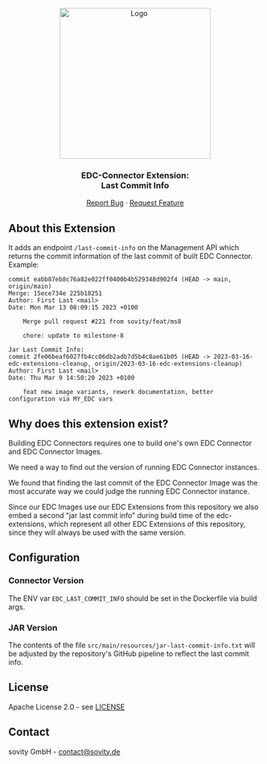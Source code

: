 <!-- PROJECT LOGO -->
<br />
<div align="center">
  <a href="https://github.com/sovity/edc-extensions">
    <img src="https://raw.githubusercontent.com/sovity/edc-ui/main/src/assets/images/sovity_logo.svg" alt="Logo" width="300">
  </a>

<h3 align="center">EDC-Connector Extension:<br />Last Commit Info</h3>

  <p align="center">
    <a href="https://github.com/sovity/edc-extensions/issues/new?template=bug_report.md">Report Bug</a>
    ·
    <a href="https://github.com/sovity/edc-extensions/issues/new?template=feature_request.md">Request Feature</a>
  </p>
</div>

## About this Extension
It adds an endpoint `/last-commit-info` on the Management API which returns the commit information of
the last commit of built EDC Connector. Example:
```
commit eabb87eb8c76a82e022ff0400b4b529348d902f4 (HEAD -> main, origin/main)
Merge: 15ece734e 225b18251
Author: First Last <mail>
Date: Mon Mar 13 08:09:15 2023 +0100

    Merge pull request #221 from sovity/feat/ms8

    chore: update to milestone-8

Jar Last Commit Info:
commit 2fe06beaf6027fb4cc06db2adb7d5b4c8ae61b05 (HEAD -> 2023-03-16-edc-extensions-cleanup, origin/2023-03-16-edc-extensions-cleanup)
Author: First Last <mail>
Date: Thu Mar 9 14:50:20 2023 +0100

    feat new image variants, rework documentation, better configuration via MY_EDC vars
```

## Why does this extension exist?

Building EDC Connectors requires one to build one's own EDC Connector and EDC Connector Images.

We need a way to find out the version of running EDC Connector instances.

We found that finding the last commit of the EDC Connector Image was the most accurate way we could judge the
running EDC Connector instance.

Since our EDC Images use our EDC Extensions from this repository we also embed a second "jar last commit info"
during build time of the edc-extensions, which represent all other EDC Extensions of this repository, since
they will always be used with the same version.

## Configuration

### Connector Version
The ENV var `EDC_LAST_COMMIT_INFO` should be set in the Dockerfile via build args.

### JAR Version
The contents of the file `src/main/resources/jar-last-commit-info.txt` will be adjusted by the
repository's GitHub pipeline to reflect the last commit info.

## License
Apache License 2.0 - see [LICENSE](../../LICENSE)

## Contact
sovity GmbH - contact@sovity.de
